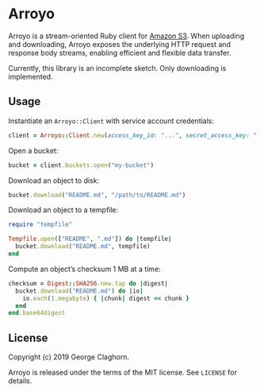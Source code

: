 # Arroyo

Arroyo is a stream-oriented Ruby client for [Amazon S3][s3]. When uploading and downloading, Arroyo
exposes the underlying HTTP request and response body streams, enabling efficient and flexible
data transfer.

Currently, this library is an incomplete sketch. Only downloading is implemented.

[s3]: https://aws.amazon.com/s3/

## Usage

Instantiate an `Arroyo::Client` with service account credentials:

```ruby
client = Arroyo::Client.new(access_key_id: "...", secret_access_key: "...", region: "us-east-1")
```

Open a bucket:

```ruby
bucket = client.buckets.open("my-bucket")
```

Download an object to disk:

```ruby
bucket.download("README.md", "/path/to/README.md")
```

Download an object to a tempfile:

```ruby
require "tempfile"

Tempfile.open(["README", ".md"]) do |tempfile|
  bucket.download("README.md", tempfile)
end
```

Compute an object’s checksum 1 MB at a time:

```ruby
checksum = Digest::SHA256.new.tap do |digest|
  bucket.download("README.md") do |io|
    io.each(1.megabyte) { |chunk| digest << chunk }
  end
end.base64digest
```

## License

Copyright (c) 2019 George Claghorn.

Arroyo is released under the terms of the MIT license. See `LICENSE` for details.
